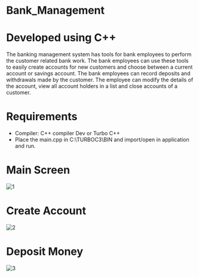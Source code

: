 # Bank_Management
# Developed using C++
The banking management system has tools for bank employees to perform the customer
related bank work. The bank employees can use these tools to easily create accounts for new
customers and choose between a current account or savings account. The bank employees can
record deposits and withdrawals made by the customer. The employee can modify the details of the
account, view all account holders in a list and close accounts of a customer.
# Requirements
* Compiler: C++ compiler Dev or Turbo C++  
* Place the main.cpp in C:\TURBOC3\BIN and import/open in application and run.
# Main  Screen
![1](https://user-images.githubusercontent.com/107107082/192021696-f1972068-f53a-4c83-9215-8ecb79648dd2.png)
# Create Account
![2](https://user-images.githubusercontent.com/107107082/192021900-20260f55-3312-47d9-b59a-36b176f37079.png)
# Deposit Money
![3](https://user-images.githubusercontent.com/107107082/192022099-02a36c38-0fbf-4993-85a2-85762dea7084.png)
